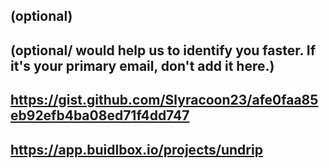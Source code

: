 ## <Atmosph3re>

## <YOUR FULL NAME> (optional)

## <Used Email in Buidlbox> (optional/ would help us to identify you faster. If it's your primary email, don't add it here.)

## <Business Development>

## <https://gist.github.com/Slyracoon23/afe0faa85eb92efb4ba08ed71f4dd747>

## <https://app.buidlbox.io/projects/undrip>

## <ANY LINKS TO YOUR SOCIALS THAT YOU WANT PEOPLE TO SEE WHO MIGHT COME ACROSS YOUR SUBMISSION IN THE FUTURE>
